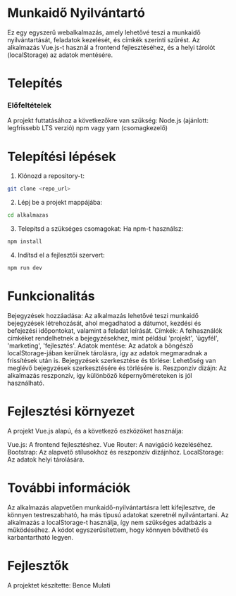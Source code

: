
# Munkaidő Nyilvántartó
Ez egy egyszerű webalkalmazás, amely lehetővé teszi a munkaidő nyilvántartását, feladatok kezelését, és címkék szerinti szűrést. Az alkalmazás Vue.js-t használ a frontend fejlesztéséhez, és a helyi tárolót (localStorage) az adatok mentésére.

# Telepítés

### Előfeltételek
A projekt futtatásához a következőkre van szükség:
Node.js (ajánlott: legfrissebb LTS verzió)
npm vagy yarn (csomagkezelő)


# Telepítési lépések
1. Klónozd a repository-t:

```sh
git clone <repo_url>
```

2. Lépj be a projekt mappájába:
```sh
cd alkalmazas
```

3. Telepítsd a szükséges csomagokat:
Ha npm-t használsz:
```sh
npm install
```
4. Indítsd el a fejlesztői szervert:

```sh
npm run dev
```

# Funkcionalitás
Bejegyzések hozzáadása: Az alkalmazás lehetővé teszi munkaidő bejegyzések létrehozását, ahol megadhatod a dátumot, kezdési és befejezési időpontokat, valamint a feladat leírását.
Címkék: A felhasználók címkéket rendelhetnek a bejegyzésekhez, mint például 'projekt', 'ügyfél', 'marketing', 'fejlesztés'.
Adatok mentése: Az adatok a böngésző localStorage-jában kerülnek tárolásra, így az adatok megmaradnak a frissítések után is.
Bejegyzések szerkesztése és törlése: Lehetőség van meglévő bejegyzések szerkesztésére és törlésére is.
Reszponzív dizájn: Az alkalmazás reszponzív, így különböző képernyőméreteken is jól használható.

# Fejlesztési környezet
A projekt Vue.js alapú, és a következő eszközöket használja:

Vue.js: A frontend fejlesztéshez.
Vue Router: A navigáció kezeléséhez.
Bootstrap: Az alapvető stílusokhoz és reszponzív dizájnhoz.
LocalStorage: Az adatok helyi tárolására.

# További információk

Az alkalmazás alapvetően munkaidő-nyilvántartásra lett kifejlesztve, de könnyen testreszabható, ha más típusú adatokat szeretnél nyilvántartani.
Az alkalmazás a localStorage-t használja, így nem szükséges adatbázis a működéséhez.
A kódot egyszerűsítettem, hogy könnyen bővíthető és karbantartható legyen.

# Fejlesztők
A projektet készítette: Bence Mulati

